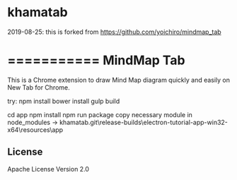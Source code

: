 # khamatab
2019-08-25: this is forked from https://github.com/yoichiro/mindmap_tab

===========
MindMap Tab
===========

This is a Chrome extension to draw Mind Map diagram quickly and easily on New Tab for Chrome.

try:
npm install
bower install
gulp build

cd app
npm install
npm run package
copy necessary module in node_modules -> khamatab.git\release-builds\electron-tutorial-app-win32-x64\resources\app

License
-------

Apache License Version 2.0


